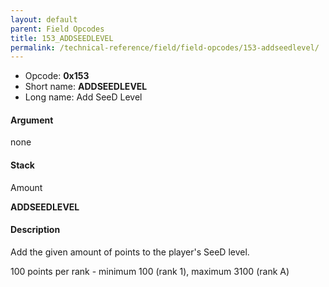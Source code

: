 ```yaml
---
layout: default
parent: Field Opcodes
title: 153_ADDSEEDLEVEL
permalink: /technical-reference/field/field-opcodes/153-addseedlevel/
---
```


-   Opcode: **0x153**
-   Short name: **ADDSEEDLEVEL**
-   Long name: Add SeeD Level

#### Argument

none

#### Stack

  
Amount

**ADDSEEDLEVEL**

#### Description

Add the given amount of points to the player's SeeD level.

100 points per rank - minimum 100 (rank 1), maximum 3100 (rank A)
